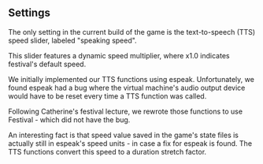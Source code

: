 ## Settings

The only setting in the current build of the game is the text-to-speech (TTS) speed slider, labeled "speaking speed".

This slider features a dynamic speed multiplier, where x1.0 indicates festival's default speed.

We initially implemented our TTS functions using espeak. Unfortunately, we found espeak had a bug where the virtual machine's audio output device would have to be reset every time a TTS function was called.

Following Catherine's festival lecture, we rewrote those functions to use Festival - which did not have the bug.

An interesting fact is that speed value saved in the game's state files is actually still in espeak's speed units - in case a fix for espeak is found. The TTS functions convert this speed to a duration stretch factor. 
